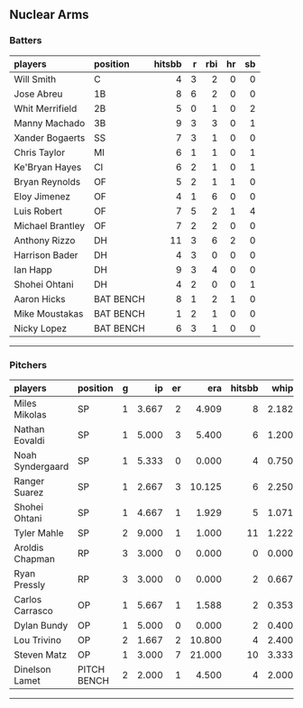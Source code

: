 ## Nuclear Arms

### Batters

 
|players          |position  | hitsbb|  r| rbi| hr| sb| 
|:----------------|:---------|------:|--:|---:|--:|--:| 
|Will Smith       |C         |      4|  3|   2|  0|  0| 
|Jose Abreu       |1B        |      8|  6|   2|  0|  0| 
|Whit Merrifield  |2B        |      5|  0|   1|  0|  2| 
|Manny Machado    |3B        |      9|  3|   3|  0|  1| 
|Xander Bogaerts  |SS        |      7|  3|   1|  0|  0| 
|Chris Taylor     |MI        |      6|  1|   1|  0|  1| 
|Ke'Bryan Hayes   |CI        |      6|  2|   1|  0|  1| 
|Bryan Reynolds   |OF        |      5|  2|   1|  1|  0| 
|Eloy Jimenez     |OF        |      4|  1|   6|  0|  0| 
|Luis Robert      |OF        |      7|  5|   2|  1|  4| 
|Michael Brantley |OF        |      7|  2|   2|  0|  0| 
|Anthony Rizzo    |DH        |     11|  3|   6|  2|  0| 
|Harrison Bader   |DH        |      4|  3|   0|  0|  0| 
|Ian Happ         |DH        |      9|  3|   4|  0|  0| 
|Shohei Ohtani    |DH        |      4|  2|   0|  0|  1| 
|Aaron Hicks      |BAT BENCH |      8|  1|   2|  1|  0| 
|Mike Moustakas   |BAT BENCH |      1|  2|   1|  0|  0| 
|Nicky Lopez      |BAT BENCH |      6|  3|   1|  0|  0| 

* * *

### Pitchers

 
|players          |position    |  g|    ip| er|    era| hitsbb|  whip| so|  w| sv| 
|:----------------|:-----------|--:|-----:|--:|------:|------:|-----:|--:|--:|--:| 
|Miles Mikolas    |SP          |  1| 3.667|  2|  4.909|      8| 2.182|  1|  0|  0| 
|Nathan Eovaldi   |SP          |  1| 5.000|  3|  5.400|      6| 1.200|  7|  0|  0| 
|Noah Syndergaard |SP          |  1| 5.333|  0|  0.000|      4| 0.750|  1|  1|  0| 
|Ranger Suarez    |SP          |  1| 2.667|  3| 10.125|      6| 2.250|  1|  0|  0| 
|Shohei Ohtani    |SP          |  1| 4.667|  1|  1.929|      5| 1.071|  9|  0|  0| 
|Tyler Mahle      |SP          |  2| 9.000|  1|  1.000|     11| 1.222| 11|  1|  0| 
|Aroldis Chapman  |RP          |  3| 3.000|  0|  0.000|      0| 0.000|  5|  0|  1| 
|Ryan Pressly     |RP          |  3| 3.000|  0|  0.000|      2| 0.667|  2|  0|  3| 
|Carlos Carrasco  |OP          |  1| 5.667|  1|  1.588|      2| 0.353|  5|  0|  0| 
|Dylan Bundy      |OP          |  1| 5.000|  0|  0.000|      2| 0.400|  2|  1|  0| 
|Lou Trivino      |OP          |  2| 1.667|  2| 10.800|      4| 2.400|  2|  0|  0| 
|Steven Matz      |OP          |  1| 3.000|  7| 21.000|     10| 3.333|  5|  0|  0| 
|Dinelson Lamet   |PITCH BENCH |  2| 2.000|  1|  4.500|      4| 2.000|  4|  0|  0| 


* * *


